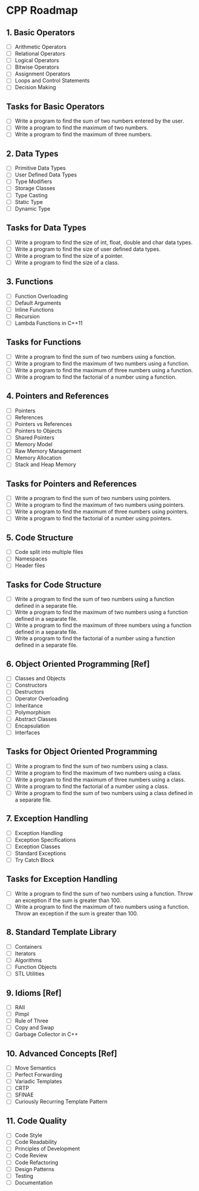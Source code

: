 # CPP Roadmap

## 1. Basic Operators

- [ ] Arithmetic Operators
- [ ] Relational Operators
- [ ] Logical Operators
- [ ] Bitwise Operators
- [ ] Assignment Operators
- [ ] Loops and Control Statements
- [ ] Decision Making

## Tasks for Basic Operators

- [ ] Write a program to find the sum of two numbers entered by the user.
- [ ] Write a program to find the maximum of two numbers.
- [ ] Write a program to find the maximum of three numbers.

## 2. Data Types

- [ ] Primitive Data Types
- [ ] User Defined Data Types
- [ ] Type Modifiers
- [ ] Storage Classes
- [ ] Type Casting
- [ ] Static Type
- [ ] Dynamic Type

## Tasks for Data Types

- [ ] Write a program to find the size of int, float, double and char data types.
- [ ] Write a program to find the size of user defined data types.
- [ ] Write a program to find the size of a pointer.
- [ ] Write a program to find the size of a class.

## 3. Functions

- [ ] Function Overloading
- [ ] Default Arguments
- [ ] Inline Functions
- [ ] Recursion
- [ ] Lambda Functions in C++11

## Tasks for Functions

- [ ] Write a program to find the sum of two numbers using a function.
- [ ] Write a program to find the maximum of two numbers using a function.
- [ ] Write a program to find the maximum of three numbers using a function.
- [ ] Write a program to find the factorial of a number using a function.

## 4. Pointers and References

- [ ] Pointers
- [ ] References
- [ ] Pointers vs References
- [ ] Pointers to Objects
- [ ] Shared Pointers
- [ ] Memory Model
- [ ] Raw Memory Management
- [ ] Memory Allocation
- [ ] Stack and Heap Memory

## Tasks for Pointers and References

- [ ] Write a program to find the sum of two numbers using pointers.
- [ ] Write a program to find the maximum of two numbers using pointers.
- [ ] Write a program to find the maximum of three numbers using pointers.
- [ ] Write a program to find the factorial of a number using pointers.

## 5. Code Structure

- [ ] Code split into multiple files
- [ ] Namespaces
- [ ] Header files

## Tasks for Code Structure

- [ ] Write a program to find the sum of two numbers using a function defined in a separate file.
- [ ] Write a program to find the maximum of two numbers using a function defined in a separate file.
- [ ] Write a program to find the maximum of three numbers using a function defined in a separate file.
- [ ] Write a program to find the factorial of a number using a function defined in a separate file.

## 6. Object Oriented Programming [Ref]

- [ ] Classes and Objects
- [ ] Constructors
- [ ] Destructors
- [ ] Operator Overloading
- [ ] Inheritance
- [ ] Polymorphism
- [ ] Abstract Classes
- [ ] Encapsulation
- [ ] Interfaces

## Tasks for Object Oriented Programming

- [ ] Write a program to find the sum of two numbers using a class.
- [ ] Write a program to find the maximum of two numbers using a class.
- [ ] Write a program to find the maximum of three numbers using a class.
- [ ] Write a program to find the factorial of a number using a class.
- [ ] Write a program to find the sum of two numbers using a class defined in a separate file.

## 7. Exception Handling

- [ ] Exception Handling
- [ ] Exception Specifications
- [ ] Exception Classes
- [ ] Standard Exceptions
- [ ] Try Catch Block

## Tasks for Exception Handling

- [ ] Write a program to find the sum of two numbers using a function. Throw an exception if the sum is greater than 100.
- [ ] Write a program to find the maximum of two numbers using a function. Throw an exception if the sum is greater than 100.

## 8. Standard Template Library

- [ ] Containers
- [ ] Iterators
- [ ] Algorithms
- [ ] Function Objects
- [ ] STL Utilities

## 9. Idioms [Ref]

- [ ] RAII
- [ ] Pimpl
- [ ] Rule of Three
- [ ] Copy and Swap
- [ ] Garbage Collector in C++

## 10. Advanced Concepts [Ref]

- [ ] Move Semantics
- [ ] Perfect Forwarding
- [ ] Variadic Templates
- [ ] CRTP
- [ ] SFINAE
- [ ] Curiously Recurring Template Pattern

## 11. Code Quality

- [ ] Code Style
- [ ] Code Readability
- [ ] Principles of Development
- [ ] Code Review
- [ ] Code Refactoring
- [ ] Design Patterns
- [ ] Testing
- [ ] Documentation
